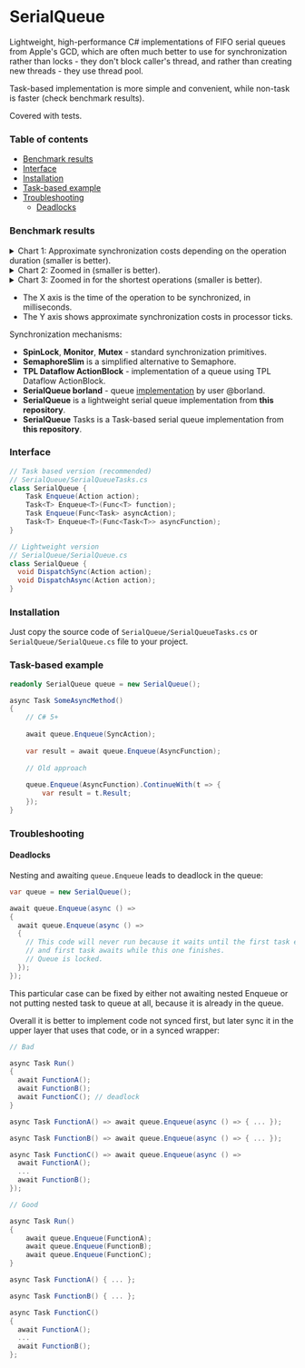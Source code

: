 # SerialQueue
Lightweight, high-performance C# implementations of FIFO serial queues from Apple's GCD, which are often much better to use for synchronization rather than locks - they don't block caller's thread, and rather than creating new threads - they use thread pool.

Task-based implementation is more simple and convenient, while non-task is faster (check benchmark results).

Covered with tests.

### Table of contents

 - [Benchmark results](https://github.com/gentlee/SerialQueue#benchmark-results)
 - [Interface](https://github.com/gentlee/SerialQueue#interface)
 - [Installation](https://github.com/gentlee/SerialQueue#installation)
 - [Task-based example](https://github.com/gentlee/SerialQueue#task-based-example)
 - [Troubleshooting](https://github.com/gentlee/SerialQueue#troubleshooting)
   - [Deadlocks](https://github.com/gentlee/SerialQueue#deadlocks)

### Benchmark results

<details>
<summary>Chart 1: Approximate synchronization costs depending on the operation duration (smaller is better).</summary>

![chart-1](https://github.com/gentlee/SerialQueue/assets/2361140/e2ea4a5a-fe3c-4e6c-9af2-f01e8ef7e2a2)

</details>

<details>
<summary>Chart 2: Zoomed in (smaller is better).</summary>

![chart-2](https://github.com/gentlee/SerialQueue/assets/2361140/d1cc4ccb-2eb4-429b-901a-b9b8d7746fd0)

</details>

<details>
<summary>Chart 3: Zoomed in for the shortest operations (smaller is better).</summary>

![chart-3](https://github.com/gentlee/SerialQueue/assets/2361140/45539b3f-7356-4766-b9c7-85e5d482fdab)

</details>

- The X axis is the time of the operation to be synchronized, in milliseconds.
- The Y axis shows approximate synchronization costs in processor ticks.

Synchronization mechanisms:
- **SpinLock**, **Monitor**, **Mutex** - standard synchronization primitives.
- **SemaphoreSlim** is a simplified alternative to Semaphore.
- **TPL Dataflow ActionBlock** - implementation of a queue using TPL Dataflow ActionBlock.
- **SerialQueue borland** - queue [implementation](https://github.com/borland/SerialQueue) by user @borland.
- **SerialQueue** is a lightweight serial queue implementation from **this repository**.
- **SerialQueue** Tasks is a Task-based serial queue implementation from **this repository**.


### Interface

```C#
// Task based version (recommended)
// SerialQueue/SerialQueueTasks.cs
class SerialQueue {
    Task Enqueue(Action action);
    Task<T> Enqueue<T>(Func<T> function);
    Task Enqueue(Func<Task> asyncAction);
    Task<T> Enqueue<T>(Func<Task<T>> asyncFunction);
}

// Lightweight version
// SerialQueue/SerialQueue.cs
class SerialQueue {
  void DispatchSync(Action action);
  void DispatchAsync(Action action);
}
```

### Installation

Just copy the source code of `SerialQueue/SerialQueueTasks.cs` or `SerialQueue/SerialQueue.cs` file to your project.
    
### Task-based example

```C#
readonly SerialQueue queue = new SerialQueue();

async Task SomeAsyncMethod()
{
    // C# 5+
    
    await queue.Enqueue(SyncAction);
    
    var result = await queue.Enqueue(AsyncFunction);
    
    // Old approach
    
    queue.Enqueue(AsyncFunction).ContinueWith(t => {
        var result = t.Result;
    });
}
```

### Troubleshooting

#### Deadlocks

Nesting and awaiting `queue.Enqueue` leads to deadlock in the queue:

```C#
var queue = new SerialQueue();

await queue.Enqueue(async () =>
{
  await queue.Enqueue(async () =>
  {
    // This code will never run because it waits until the first task executes,
    // and first task awaits while this one finishes.
    // Queue is locked.
  });
});
```
This particular case can be fixed by either not awaiting nested Enqueue or not putting nested task to queue at all, because it is already in the queue.

Overall it is better to implement code not synced first, but later sync it in the upper layer that uses that code, or in a synced wrapper:

```C#
// Bad

async Task Run()
{
  await FunctionA();
  await FunctionB();
  await FunctionC(); // deadlock
}

async Task FunctionA() => await queue.Enqueue(async () => { ... });

async Task FunctionB() => await queue.Enqueue(async () => { ... });

async Task FunctionC() => await queue.Enqueue(async () =>
  await FunctionA();
  ...
  await FunctionB();
});

// Good

async Task Run()
{
    await queue.Enqueue(FunctionA);
    await queue.Enqueue(FunctionB);
    await queue.Enqueue(FunctionC);
}

async Task FunctionA() { ... };

async Task FunctionB() { ... };

async Task FunctionC()
{
  await FunctionA();
  ...
  await FunctionB();
};
```
